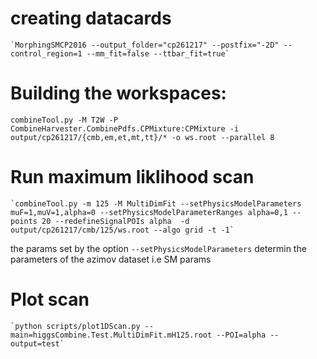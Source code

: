 
# creating datacards
    
    `MorphingSMCP2016 --output_folder="cp261217" --postfix="-2D" --control_region=1 --mm_fit=false --ttbar_fit=true`

# Building the workspaces:
   `combineTool.py -M T2W -P CombineHarvester.CombinePdfs.CPMixture:CPMixture -i output/cp261217/{cmb,em,et,mt,tt}/* -o ws.root --parallel 8`

# Run maximum liklihood scan

    `combineTool.py -m 125 -M MultiDimFit --setPhysicsModelParameters muF=1,muV=1,alpha=0 --setPhysicsModelParameterRanges alpha=0,1 --points 20 --redefineSignalPOIs alpha  -d output/cp261217/cmb/125/ws.root --algo grid -t -1`

the params set by the option `--setPhysicsModelParameters` determin the parameters of the azimov dataset i.e SM params

# Plot scan

    `python scripts/plot1DScan.py --main=higgsCombine.Test.MultiDimFit.mH125.root --POI=alpha --output=test`





